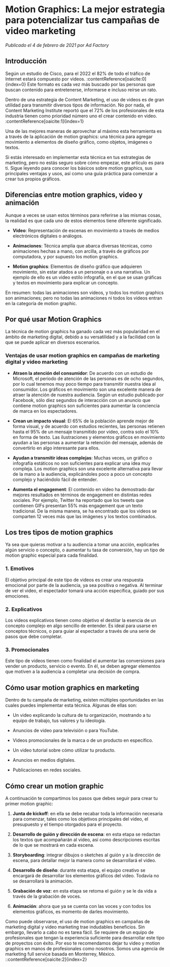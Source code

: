 # Motion Graphics: La mejor estrategia para potencializar tus campañas de video marketing

*Publicado el 4 de febrero de 2021 por Ad Factory*

## Introducción

Según un estudio de Cisco, para el 2022 el 82% de todo el tráfico de Internet estará compuesto por videos. :contentReference[oaicite:0]{index=0} Este formato es cada vez más buscado por las personas que buscan contenido para entretenerse, informarse e incluso reírse un rato.

Dentro de una estrategia de Content Marketing, el uso de videos es de gran utilidad para transmitir diversos tipos de información. No por nada, el Content Marketing Institute reportó que el 72% de los profesionales de esta industria tienen como prioridad número uno el crear contenido en video. :contentReference[oaicite:1]{index=1}

Una de las mejores maneras de aprovechar al máximo esta herramienta es a través de la aplicación de motion graphics: una técnica para agregar movimiento a elementos de diseño gráfico, como objetos, imágenes o textos.

Si estás interesado en implementar esta técnica en tus estrategias de marketing, pero no estás seguro sobre cómo empezar, este artículo es para ti. Sigue leyendo para conocer los básicos sobre motion graphics, sus principales ventajas y usos, así como una guía práctica para comenzar a crear tus propios gráficos.

## Diferencias entre motion graphics, video y animación

Aunque a veces se usan estos términos para referirse a las mismas cosas, la realidad es que cada uno de estos elementos tiene diferente significado.

- **Video**: Representación de escenas en movimiento a través de medios electrónicos digitales o análogos.

- **Animaciones**: Técnica amplia que abarca diversas técnicas, como animaciones hechas a mano, con arcilla, a través de gráficos por computadora, y por supuesto los motion graphics.

- **Motion graphics**: Elementos de diseño gráfico que adquieren movimiento, sin estar atados a un personaje o a una narrativa. Un ejemplo de ello es un video estilo infografía, en el que se usan gráficas y textos en movimiento para explicar un concepto.

En resumen: todas las animaciones son videos, y todos los motion graphics son animaciones; pero no todas las animaciones ni todos los videos entran en la categoría de motion graphic.

## Por qué usar Motion Graphics

La técnica de motion graphics ha ganado cada vez más popularidad en el ámbito de marketing digital, debido a su versatilidad y a la facilidad con la que se puede aplicar en diversos escenarios.

### Ventajas de usar motion graphics en campañas de marketing digital y video marketing

- **Atraen la atención del consumidor**: De acuerdo con un estudio de Microsoft, el periodo de atención de las personas es de ocho segundos, por lo cual tenemos muy poco tiempo para transmitir nuestra idea al consumidor. Los gráficos en movimiento son una excelente manera de atraer la atención de nuestra audiencia. Según un estudio publicado por Facebook, sólo diez segundos de interacción con un anuncio que contiene motion graphics son suficientes para aumentar la conciencia de marca en los espectadores.

- **Crean un impacto visual**: El 65% de la población aprende mejor de forma visual, y de acuerdo con estudios recientes, las personas retienen hasta el 95% de un mensaje transmitido por video, contra solo el 10% en forma de texto. Las ilustraciones y elementos gráficos en movimiento ayudan a las personas a aumentar la retención del mensaje, además de convertirlo en algo interesante para ellos.

- **Ayudan a transmitir ideas complejas**: Muchas veces, un gráfico o infografía estáticos no son suficientes para explicar una idea muy compleja. Los motion graphics son una excelente alternativa para llevar de la mano a la audiencia, explicándoles poco a poco un concepto complejo y haciéndolo fácil de entender.

- **Aumenta el engagement**: El contenido en video ha demostrado dar mejores resultados en términos de engagement en distintas redes sociales. Por ejemplo, Twitter ha reportado que los tweets que contienen GIFs presentan 55% más engagement que un texto tradicional. De la misma manera, se ha encontrado que los videos se comparten 12 veces más que las imágenes y los textos combinados.

## Los tres tipos de motion graphics

Ya sea que quieras motivar a tu audiencia a tomar una acción, explicarles algún servicio o concepto, o aumentar tu tasa de conversión, hay un tipo de motion graphic especial para cada finalidad.

### 1. Emotivos

El objetivo principal de este tipo de videos es crear una respuesta emocional por parte de la audiencia, ya sea positiva o negativa. Al terminar de ver el video, el espectador tomará una acción específica, guiado por sus emociones.

### 2. Explicativos

Los videos explicativos tienen como objetivo el destilar la esencia de un concepto complejo en algo sencillo de entender. Es ideal para usarse en conceptos técnicos, o para guiar al espectador a través de una serie de pasos que debe completar.

### 3. Promocionales

Este tipo de videos tienen como finalidad el aumentar las conversiones para vender un producto, servicio o evento. En él, se deben agregar elementos que motiven a la audiencia a completar una decisión de compra.

## Cómo usar motion graphics en marketing

Dentro de tu campaña de marketing, existen múltiples oportunidades en las cuales puedes implementar esta técnica. Algunas de ellas son:

- Un video explicando la cultura de tu organización, mostrando a tu equipo de trabajo, tus valores y tu ideología.

- Anuncios de video para televisión o para YouTube.

- Videos promocionales de la marca o de un producto en específico.

- Un video tutorial sobre cómo utilizar tu producto.

- Anuncios en medios digitales.

- Publicaciones en redes sociales.

## Cómo crear un motion graphic

A continuación te compartimos los pasos que debes seguir para crear tu primer motion graphic:

1. **Junta de kickoff**: en ella se debe recabar toda la información necesaria para comenzar, tales como los objetivos principales del video, el presupuesto y el tiempo otorgados para el proyecto.

2. **Desarrollo de guión y dirección de escena**: en esta etapa se redactan los textos que acompañarán al video, así como descripciones escritas de lo que se mostrará en cada escena.

3. **Storyboarding**: integrar dibujos o sketches al guión y a la dirección de escena, para detallar mejor la manera como se desarrollará el video.

4. **Desarrollo de diseño**: durante esta etapa, el equipo creativo se encargará de desarrollar los elementos gráficos del video. Todavía no se desarrollará la animación.

5. **Grabación de voz**: en esta etapa se retoma el guión y se le da vida a través de la grabación de voces.

6. **Animación**: ahora que ya se cuenta con las voces y con todos los elementos gráficos, es momento de darles movimiento.

Como puede observarse, el uso de motion graphics en campañas de marketing digital y video marketing trae indudables beneficios. Sin embargo, llevarlo a cabo no es tarea fácil. Se requiere de un equipo de profesionales que tengan la experiencia suficiente para desarrollar este tipo de proyectos con éxito. Por eso te recomendamos dejar tu video y motion graphics en manos de profesionales como nosotros. Somos una agencia de marketing full service basada en Monterrey, México.
::contentReference[oaicite:2]{index=2}
 
